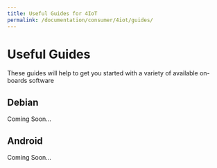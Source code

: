 ```yaml
---
title: Useful Guides for 4IoT
permalink: /documentation/consumer/4iot/guides/
---
```


# Useful Guides

These guides will help to get you started with a variety of available on-boards software

## Debian

Coming Soon...

## Android

Coming Soon...

